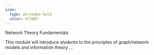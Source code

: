 ```yaml
---
icon:
  type: ph:nodes-bold
  color: 673AB7
---
```


Network Theory Fundamentals

This module will introduce students to the principles of graph/network models and information theory ... 
